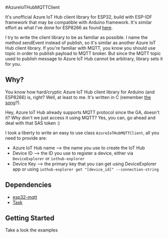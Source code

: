 #AzureIoTHubMQTTClient

It's unofficial Azure IoT Hub client library for ESP32, build with ESP-IDF framework that may be compatible with Arduino framework. It's similar effort as what I've done for ESP8266 as found [here](https://github.com/andriyadi/AzureIoTHubMQTTClient).

I try to write the client library to be as familiar as possible. I name the method sendEvent instead of publish, so it's similar as another Azure IoT Hub client library. If you're familiar with MQTT, you know you should use topic in order to publish payload to MQTT broker. But since the MQTT topic used to publish message to Azure IoT Hub cannot be arbitrary, library sets it for you.

## Why?
You know how hard/cryptic Azure IoT Hub client library for Arduino (and ESP8266) is, right? Well, at least to me. It's written in C (remember [the song](https://www.youtube.com/watch?v=wJ81MZUlrDo)?).

Hey, Azure IoT Hub already supports MQTT protocol since the GA, doesn't it? Why don't we just access it using MQTT? Yes, you can, go ahead and deal with that SAS token :)

I took a liberty to write an easy to use class `AzureIoTHubMQTTClient`, all you need to provide are:

* Azure IoT Hub name --> the name you use to create the IoT Hub
* Device ID --> the ID you use to register a device, either via `DeviceExplorer` or `iothub-explorer`
* Device Key --> the primary key that you can get using DeviceExplorer app or using `iothub-explorer get "[device_id]" --connection-string`

## Dependencies

* [esp32-mqtt](https://github.com/tuanpmt/esp32-mqtt)
* [Task](https://github.com/dycodex/ESPectro32/tree/master/lib/FreeRTOS-Wrapper)

## Getting Started
Take a look the examples
